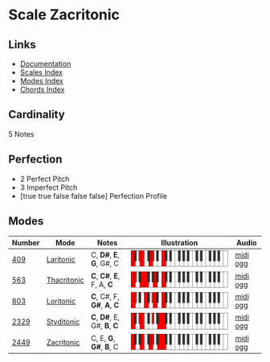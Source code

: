 # Scale Zacritonic

## Links

- [Documentation](index.md)
- [Scales Index](Scales.md)
- [Modes Index](Modes.md)
- [Chords Index](Chords.md)

## Cardinality

5 Notes

## Perfection

- 2 Perfect Pitch
- 3 Imperfect Pitch
- [true true false false false] Perfection Profile

## Modes

| Number | Mode | Notes | Illustration | Audio |
|--------|------|-------|--------------|-------|
| [409](https://ianring.com/musictheory/scales/409) | [Laritonic](ModeLaritonic.md) | C, **D#**, **E**, **G**, G#, C | ![CNaturalLaritonic](ModeCNaturalLaritonic.png) | [midi](ModeCNaturalLaritonic.mid) [ogg](ModeCNaturalLaritonic.ogg) | 
| [563](https://ianring.com/musictheory/scales/563) | [Thacritonic](ModeThacritonic.md) | **C**, **C#**, **E**, F, A, **C** | ![CNaturalThacritonic](ModeCNaturalThacritonic.png) | [midi](ModeCNaturalThacritonic.mid) [ogg](ModeCNaturalThacritonic.ogg) | 
| [803](https://ianring.com/musictheory/scales/803) | [Loritonic](ModeLoritonic.md) | **C**, C#, F, **G#**, **A**, **C** | ![CNaturalLoritonic](ModeCNaturalLoritonic.png) | [midi](ModeCNaturalLoritonic.mid) [ogg](ModeCNaturalLoritonic.ogg) | 
| [2329](https://ianring.com/musictheory/scales/2329) | [Styditonic](ModeStyditonic.md) | **C**, **D#**, E, G#, **B**, **C** | ![CNaturalStyditonic](ModeCNaturalStyditonic.png) | [midi](ModeCNaturalStyditonic.mid) [ogg](ModeCNaturalStyditonic.ogg) | 
| [2449](https://ianring.com/musictheory/scales/2449) | [Zacritonic](ModeZacritonic.md) | C, E, **G**, **G#**, **B**, C | ![CNaturalZacritonic](ModeCNaturalZacritonic.png) | [midi](ModeCNaturalZacritonic.mid) [ogg](ModeCNaturalZacritonic.ogg) | 
